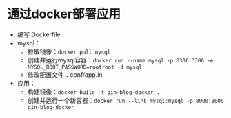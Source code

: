 # 通过docker部署应用
  + 编写 Dockerfile
  + mysql：
    - 拉取镜像：```docker pull mysql```
    - 创建并运行mysql容器：```docker run --name mysql -p 3306:3306 -e MYSQL_ROOT_PASSWORD=rootroot -d mysql```
    - 修改配置文件：conf/app.ini
  + 应用：
    - 构建镜像：```docker build -t gin-blog-docker .```
    - 创建并运行一个新容器：```docker run --link mysql:mysql -p 8000:8000 gin-blog-docker```